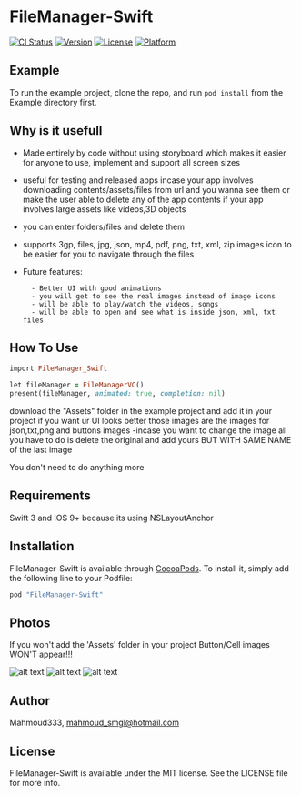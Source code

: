 # FileManager-Swift

[![CI Status](http://img.shields.io/travis/Mahmoud333/FileManager-Swift.svg?style=flat)](https://travis-ci.org/Mahmoud333/FileManager-Swift)
[![Version](https://img.shields.io/cocoapods/v/FileManager-Swift.svg?style=flat)](http://cocoapods.org/pods/FileManager-Swift)
[![License](https://img.shields.io/cocoapods/l/FileManager-Swift.svg?style=flat)](http://cocoapods.org/pods/FileManager-Swift)
[![Platform](https://img.shields.io/cocoapods/p/FileManager-Swift.svg?style=flat)](http://cocoapods.org/pods/FileManager-Swift)

## Example

To run the example project, clone the repo, and run `pod install` from the Example directory first.

## Why is it usefull
- Made entirely by code without using storyboard which makes it easier for anyone to use, implement and support all screen sizes

- useful for testing and released apps incase your app involves downloading contents/assets/files from url and you wanna see them or make the user able to delete any of the app contents if your app involves large assets like videos,3D objects

- you can enter folders/files and delete them

- supports 3gp, files, jpg, json, mp4, pdf, png, txt, xml, zip images icon to be easier for you to navigate through the files

- Future features:

        - Better UI with good animations
        - you will get to see the real images instead of image icons
        - will be able to play/watch the videos, songs
        - will be able to open and see what is inside json, xml, txt files


## How To Use 

```ruby
import FileManager_Swift

let fileManager = FileManagerVC()
present(fileManager, animated: true, completion: nil)
```
download the "Assets" folder in the example project and add it in your project if you want ur UI looks better those images are the images for json,txt,png and buttons images
    -incase you want to change the image all you have to do is delete the original and add yours BUT WITH SAME NAME of the last image

You don't need to do anything more

## Requirements
Swift 3 and IOS 9+ because its using NSLayoutAnchor

## Installation

FileManager-Swift is available through [CocoaPods](http://cocoapods.org). To install
it, simply add the following line to your Podfile:

```ruby
pod "FileManager-Swift"
```

## Photos

If you won't add the 'Assets' folder in your project Button/Cell images WON'T appear!!!

 ![alt text](https://github.com/Mahmoud333/FileManager-Swift/blob/master/Screen%20Shot%202017-07-14%20at%205.11.57%20PM.png)
 ![alt text](https://github.com/Mahmoud333/FileManager-Swift/blob/master/Screen%20Shot%202017-07-14%20at%205.12.17%20PM.png)
 ![alt text](https://github.com/Mahmoud333/FileManager-Swift/blob/master/Screen%20Shot%202017-07-14%20at%205.43.44%20AM.png)

## Author

Mahmoud333, mahmoud_smgl@hotmail.com

## License

FileManager-Swift is available under the MIT license. See the LICENSE file for more info.
